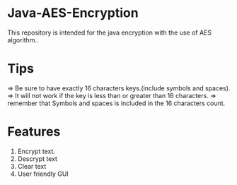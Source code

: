 # Java-AES-Encryption

This repository is intended for the java encryption with the use of AES algorithm..

# Tips

=> Be sure to have exactly 16 characters keys.(include symbols and spaces).
=> It will not work if the key is less than or greater than 16 characters.
=> remember that Symbols and spaces is included in the 16 characters count.

# Features

1. Encrypt text.
2. Descrypt text
3. Clear text
4. User friendly GUI
